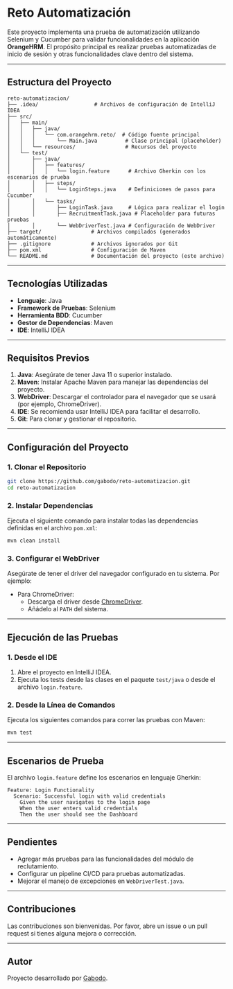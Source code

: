 # Reto Automatización

Este proyecto implementa una prueba de automatización utilizando Selenium y Cucumber para validar funcionalidades en la aplicación **OrangeHRM**. El propósito principal es realizar pruebas automatizadas de inicio de sesión y otras funcionalidades clave dentro del sistema.

---

## Estructura del Proyecto

```plaintext
reto-automatizacion/
├── .idea/                  # Archivos de configuración de IntelliJ IDEA
├── src/
│   ├── main/
│   │   ├── java/
│   │   │   └── com.orangehrm.reto/  # Código fuente principal
│   │   │       └── Main.java         # Clase principal (placeholder)
│   │   └── resources/                # Recursos del proyecto
│   └── test/
│       ├── java/
│       │   ├── features/
│       │   │   └── login.feature      # Archivo Gherkin con los escenarios de prueba
│       │   ├── steps/
│       │   │   └── LoginSteps.java    # Definiciones de pasos para Cucumber
│       │   └── tasks/
│       │       ├── LoginTask.java     # Lógica para realizar el login
│       │       ├── RecruitmentTask.java # Placeholder para futuras pruebas
│       │       └── WebDriverTest.java # Configuración de WebDriver
├── target/                # Archivos compilados (generados automáticamente)
├── .gitignore             # Archivos ignorados por Git
├── pom.xml                # Configuración de Maven
└── README.md              # Documentación del proyecto (este archivo)
```

---

## Tecnologías Utilizadas

- **Lenguaje**: Java
- **Framework de Pruebas**: Selenium
- **Herramienta BDD**: Cucumber
- **Gestor de Dependencias**: Maven
- **IDE**: IntelliJ IDEA

---

## Requisitos Previos

1. **Java**: Asegúrate de tener Java 11 o superior instalado.
2. **Maven**: Instalar Apache Maven para manejar las dependencias del proyecto.
3. **WebDriver**: Descargar el controlador para el navegador que se usará (por ejemplo, ChromeDriver).
4. **IDE**: Se recomienda usar IntelliJ IDEA para facilitar el desarrollo.
5. **Git**: Para clonar y gestionar el repositorio.

---

## Configuración del Proyecto

### 1. Clonar el Repositorio

```bash
git clone https://github.com/gabodo/reto-automatizacion.git
cd reto-automatizacion
```

### 2. Instalar Dependencias

Ejecuta el siguiente comando para instalar todas las dependencias definidas en el archivo `pom.xml`:

```bash
mvn clean install
```

### 3. Configurar el WebDriver

Asegúrate de tener el driver del navegador configurado en tu sistema. Por ejemplo:

- Para ChromeDriver:
  - Descarga el driver desde [ChromeDriver](https://chromedriver.chromium.org/downloads).
  - Añádelo al `PATH` del sistema.

---

## Ejecución de las Pruebas

### 1. Desde el IDE

1. Abre el proyecto en IntelliJ IDEA.
2. Ejecuta los tests desde las clases en el paquete `test/java` o desde el archivo `login.feature`.

### 2. Desde la Línea de Comandos

Ejecuta los siguientes comandos para correr las pruebas con Maven:

```bash
mvn test
```

---

## Escenarios de Prueba

El archivo `login.feature` define los escenarios en lenguaje Gherkin:

```gherkin
Feature: Login Functionality
  Scenario: Successful login with valid credentials
    Given the user navigates to the login page
    When the user enters valid credentials
    Then the user should see the Dashboard
```

---

## Pendientes

- Agregar más pruebas para las funcionalidades del módulo de reclutamiento.
- Configurar un pipeline CI/CD para pruebas automatizadas.
- Mejorar el manejo de excepciones en `WebDriverTest.java`.

---

## Contribuciones

Las contribuciones son bienvenidas. Por favor, abre un issue o un pull request si tienes alguna mejora o corrección.

---

## Autor

Proyecto desarrollado por [Gabodo](https://github.com/gabodo).
